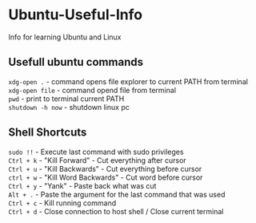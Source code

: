 # Ubuntu-Useful-Info
Info for learning Ubuntu and Linux
<h2>
Usefull ubuntu commands
</h2>
  
`xdg-open .` - command opens file explorer to current PATH from terminal<br>
`xdg-open file` - command opend file from terminal<br>
`pwd` - print to terminal current PATH<br>
`shutdown -h now` - shutdown linux pc<br>


<h2>Shell Shortcuts</h2>

`sudo !!` - Execute last command with sudo privileges<br>
`Ctrl + k` - "Kill Forward" - Cut everything after cursor<br>
`Ctrl + u` - "Kill Backwards" - Cut everything before cursor<br>
`ctrl + w` - "Kill Word Backwards" - Cut word before cursor<br>
`Ctrl + y` - "Yank" - Paste back what was cut<br>
`Alt + .` - Paste the argument for the last command that was used<br>
`Ctrl + c` - Kill running command<br>
`Ctrl + d` - Close connection to host shell / Close current terminal<br>
